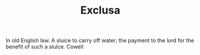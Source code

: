 ---
title: Exclusa
letter: E
permalink: "/definitions/bld-exclusa.html"
body: In old English law. A sluice to carry off water; the payment to the lord for
  the benefit of such a slulce. Cowell
published_at: '2018-07-07'
source: Black's Law Dictionary 2nd Ed (1910)
layout: post
---